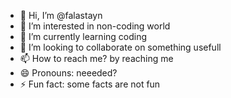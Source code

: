 - 👋 Hi, I’m @falastayn
- 👀 I’m interested in non-coding world
- 🌱 I’m currently learning coding
- 💞️ I’m looking to collaborate on something usefull
- 📫 How to reach me? by reaching me
- 😄 Pronouns: neeeded?
- ⚡ Fun fact: some facts are not fun

<!---
falastayn/falastayn is a ✨ special ✨ repository because its `README.md` (this file) appears on your GitHub profile.
You can click the Preview link to take a look at your changes.
--->
